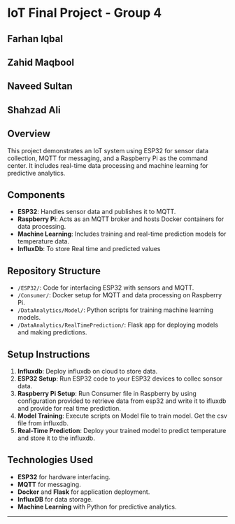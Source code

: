 
# IoT Final Project - Group 4
## Farhan Iqbal
## Zahid Maqbool
## Naveed Sultan
## Shahzad Ali

## Overview
This project demonstrates an IoT system using ESP32 for sensor data collection, MQTT for messaging, and a Raspberry Pi as the command center. It includes real-time data processing and machine learning for predictive analytics.

## Components
- **ESP32**: Handles sensor data and publishes it to MQTT.
- **Raspberry Pi**: Acts as an MQTT broker and hosts Docker containers for data processing.
- **Machine Learning**: Includes training and real-time prediction models for temperature data. 
- **InfluxDb**: To store Real time and predicted values

## Repository Structure
- `/ESP32/`: Code for interfacing ESP32 with sensors and MQTT.
- `/Consumer/`: Docker setup for MQTT and data processing on Raspberry Pi.
- `/DataAnalytics/Model/`: Python scripts for training machine learning models.
- `/DataAnalytics/RealTimePrediction/`: Flask app for deploying models and making predictions.

## Setup Instructions
1. **Influxdb**: Deploy influxdb on cloud to store data.
1. **ESP32 Setup**: Run ESP32 code to your ESP32 devices to collec sonsor data.
2. **Raspberry Pi Setup**: Run Consumer file in Raspberry by using configuration provided to retrieve data from esp32 and write it to ifluxdb and provide for real time prediction.
3. **Model Training**: Execute scripts on Model file to train model. Get the csv file from influxdb.
4. **Real-Time Prediction**: Deploy your trained model to predict temperature and store it to the influxdb.


## Technologies Used
- **ESP32** for hardware interfacing.
- **MQTT** for messaging.
- **Docker** and **Flask** for application deployment.
- **InfluxDB** for data storage.
- **Machine Learning** with Python for predictive analytics.

---

